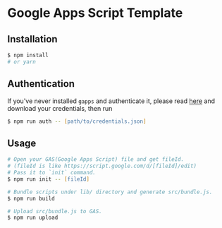 Google Apps Script Template
===========================

## Installation

```zsh
$ npm install
# or yarn
```

## Authentication

If you've never installed `gapps` and authenticate it, please read [here](https://github.com/danthareja/node-google-apps-script#quickstart) and download your credentials, then run

```zsh
$ npm run auth -- [path/to/credentials.json]
```

## Usage

```zsh
# Open your GAS(Google Apps Script) file and get fileId.
# (fileId is like https://script.google.com/d/[fileId]/edit)
# Pass it to `init` command.
$ npm run init -- [fileId]

# Bundle scripts under lib/ directory and generate src/bundle.js.
$ npm run build

# Upload src/bundle.js to GAS.
$ npm run upload
```
